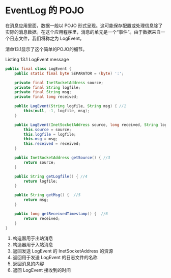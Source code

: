 EventLog 的 POJO
====

在消息应用里面，数据一般以 POJO 形式呈现。这可能保存配置或处理信息除了实际的消息数据。在这个应用程序里，消息的单元是一个“事件”。由于数据来自一个日志文件，我们将称之为 LogEvent。

清单13.1显示了这个简单的POJO的细节。

Listing 13.1 LogEvent message

```java
public final class LogEvent {
    public static final byte SEPARATOR = (byte) ':';

    private final InetSocketAddress source;
    private final String logfile;
    private final String msg;
    private final long received;

    public LogEvent(String logfile, String msg) { //1
        this(null, -1, logfile, msg);
    }

    public LogEvent(InetSocketAddress source, long received, String logfile, String msg) {  //2
        this.source = source;
        this.logfile = logfile;
        this.msg = msg;
        this.received = received;
    }

    public InetSocketAddress getSource() { //3
        return source;
    }

    public String getLogfile() { //4
        return logfile;
    }

    public String getMsg() {  //5
        return msg;
    }

    public long getReceivedTimestamp() {  //6
        return received;
    }
}
```

1. 构造器用于出站消息
2. 构造器用于入站消息
3. 返回发送 LogEvent 的 InetSocketAddress 的资源
4. 返回用于发送 LogEvent 的日志文件的名称
5. 返回消息的内容
6. 返回 LogEvent 接收到的时间

